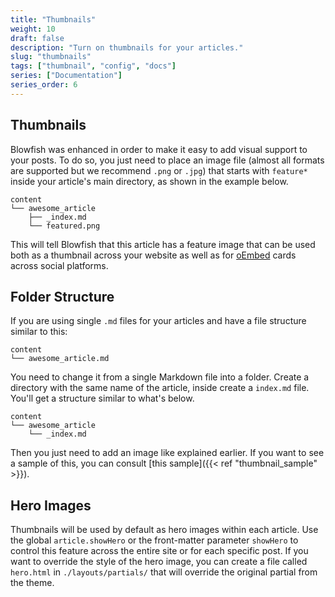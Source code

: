 ```yaml
---
title: "Thumbnails"
weight: 10
draft: false
description: "Turn on thumbnails for your articles."
slug: "thumbnails"
tags: ["thumbnail", "config", "docs"]
series: ["Documentation"]
series_order: 6
---
```


## Thumbnails

Blowfish was enhanced in order to make it easy to add visual support to your posts. To do so, you just need to place an image file (almost all formats are supported but we recommend `.png` or `.jpg`) that starts with `feature*` inside your article's main directory, as shown in the example below.

```shell
content
└── awesome_article
    ├── _index.md
    └── featured.png
```

This will tell Blowfish that this article has a feature image that can be used both as a thumbnail across your website as well as for <a target="_blank" href="https://oembed.com/">oEmbed</a> cards across social platforms. 

## Folder Structure

If you are using single `.md` files for your articles and have a file structure similar to this:

```shell
content
└── awesome_article.md
```

You need to change it from a single Markdown file into a folder. Create a directory with the same name of the article, inside create a `index.md` file. You'll get a structure similar to what's below. 

```shell
content
└── awesome_article
    └── _index.md
```

Then you just need to add an image like explained earlier. If you want to see a sample of this, you can consult [this sample]({{< ref "thumbnail_sample" >}}).

## Hero Images

Thumbnails will be used by default as hero images within each article. Use the global `article.showHero` or the front-matter parameter `showHero` to control this feature across the entire site or for each specific post. If you want to override the style of the hero image, you can create a file called `hero.html` in `./layouts/partials/` that will override the original partial from the theme.
